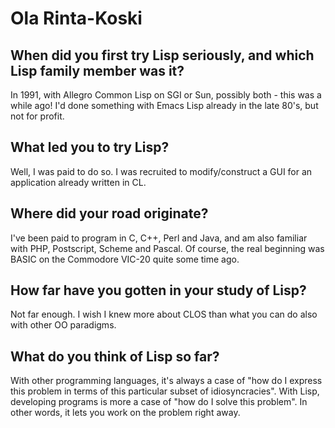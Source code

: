 # Ola Rinta-Koski

## When did you first try Lisp seriously, and which Lisp family member was it?

In 1991, with Allegro Common Lisp on SGI or Sun, possibly both - this
was a while ago! I'd done something with Emacs Lisp already in the
late 80's, but not for profit.

## What led you to try Lisp?

Well, I was paid to do so. I was recruited to modify/construct a GUI
for an application already written in CL.

## Where did your road originate?

I've been paid to program in C, C++, Perl and Java, and am also
familiar with PHP, Postscript, Scheme and Pascal. Of course, the real
beginning was BASIC on the Commodore VIC-20 quite some time ago.

## How far have you gotten in your study of Lisp?

Not far enough. I wish I knew more about CLOS than what you can do
also with other OO paradigms.

## What do you think of Lisp so far?

With other programming languages, it's always a case of "how do I
express this problem in terms of this particular subset of
idiosyncracies". With Lisp, developing programs is more a case of "how
do I solve this problem". In other words, it lets you work on the
problem right away.
